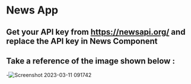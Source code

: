 # News App

## Get your API key from https://newsapi.org/  and replace the API key in News Component

## Take a reference of the image shown below : 
-![Screenshot 2023-03-11 091742](https://user-images.githubusercontent.com/95004353/224463434-3d890194-5322-4955-906a-f3af7ef68f99.jpg)
